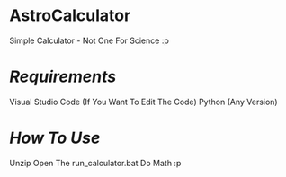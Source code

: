 # AstroCalculator
Simple Calculator - Not One For Science :p

# _Requirements_
Visual Studio Code (If You Want To Edit The Code)
Python (Any Version)

# _How To Use_
Unzip
Open The run_calculator.bat
Do Math :p
